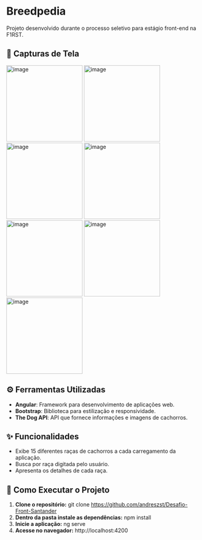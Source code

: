 # Breedpedia

Projeto desenvolvido durante o processo seletivo para estágio front-end na F1RST.

## 📸 Capturas de Tela

<img src="https://github.com/user-attachments/assets/f2419500-ae9e-417f-9c60-a0f29b7663c0" alt="image" height="200">
<img src="https://github.com/user-attachments/assets/2bcc588e-4015-4b30-9419-349549874dc6" alt="image" height="200">
<img src="https://github.com/user-attachments/assets/a135b987-2d0f-48b8-bcf2-efe5d6048284" alt="image" height="200">
<img src="https://github.com/user-attachments/assets/08cbec40-741e-4a5a-ba8a-dd6bb6151c1f" alt="image" height="200">
<img src="https://github.com/user-attachments/assets/6ced0207-ade1-452f-9e0b-ae68b877cd81" alt="image" height="200">
<img src="https://github.com/user-attachments/assets/13d33381-baee-443b-a296-4ac975486bec" alt="image" height="200">
<img src="https://github.com/user-attachments/assets/13dc9fe7-9e89-4bcf-b28a-c62695f5715a" alt="image" height="200">

## ⚙️ Ferramentas Utilizadas

- **Angular**: Framework para desenvolvimento de aplicações web.
- **Bootstrap**: Biblioteca para estilização e responsividade.
- **The Dog API**: API que fornece informações e imagens de cachorros.
 
 ## ✨ Funcionalidades

- Exibe 15 diferentes raças de cachorros a cada carregamento da aplicação.
- Busca por raça digitada pelo usuário.
- Apresenta os detalhes de cada raça.

##  🚀 Como Executar o Projeto

1. **Clone o repositório:**
   git clone https://github.com/andreszst/Desafio-Front-Santander
3. **Dentro da pasta instale as dependências:**
   npm install
4. **Inicie a aplicação:**
   ng serve
5. **Acesse no navegador:**
   http://localhost:4200



